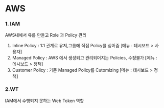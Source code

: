 # AWS

### 1. IAM
AWS내에서 유를 만들고 Role 과 Policy 관리
1) Inline Policy : 1:1 관계로 유저,그룹에 직접 Policy를 심어줌 [메뉴 : 데시보드 > 사용자]
2) Managed Policy : AWS 에서 생성되고 관리되어지는 Policies, 수정불가 [메뉴 : 데시보드 > 정책]
3) Customer Policy : 기존 Managed Policy를 Cutomizing [메뉴 : 데시보드 > 정책]

### 2.WT
IAM에서 수행되지 못하는 Web Token 역할